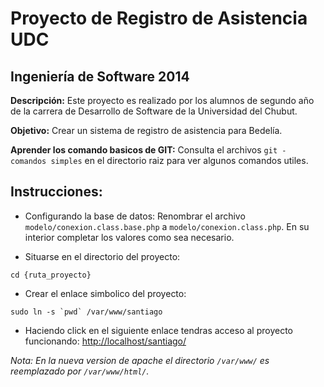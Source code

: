 Proyecto de Registro de Asistencia UDC
==========================

## Ingeniería de Software 2014

**Descripción:**
Este proyecto es realizado por los alumnos de segundo año de la carrera de Desarrollo de Software de la Universidad del Chubut.

**Objetivo:**
Crear un sistema de registro de asistencia para Bedelía.

**Aprender los comando basicos de GIT:**
Consulta el archivos ```git - comandos simples``` en el directorio raiz para ver algunos comandos utiles.


## Instrucciones:
* Configurando la base de datos:
	Renombrar el archivo ```modelo/conexion.class.base.php``` a ```modelo/conexion.class.php```.
	En su interior completar los valores como sea necesario.

* Situarse en el directorio del proyecto:
```
cd {ruta_proyecto}
```

* Crear el enlace simbolico del proyecto:
```
sudo ln -s `pwd` /var/www/santiago
```

* Haciendo click en el siguiente enlace tendras acceso al proyecto funcionando:
[http://localhost/santiago/](http://localhost/santiago/)


*Nota: En la nueva version de apache el directorio ```/var/www/``` es reemplazado por ```/var/www/html/```.*
